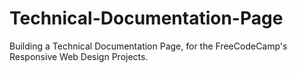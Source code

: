 # Technical-Documentation-Page
Building a Technical Documentation Page, for the FreeCodeCamp's Responsive Web Design Projects.
